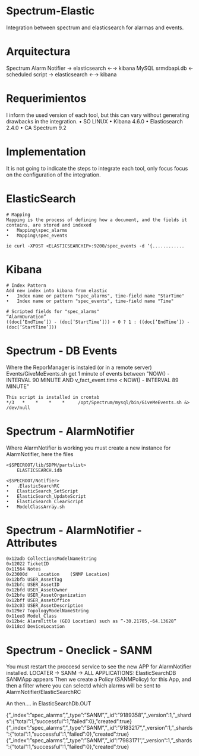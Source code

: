 # Spectrum-Elastic
Integration between spectrum and elasticsearch for alarmas and events.

# Arquitectura
Spectrum Alarm Notifier  → elasticsearch ←→ kibana
MySQL srmdbapi.db ← scheduled script → elasticsearch ←→ kibana

# Requerimientos
I inform the used version of each tool, but this can vary without generating drawbacks in the integration.
•	SO LINUX
•	Kibana 4.6.0
•	Elasticsearch 2.4.0
•	CA Spectrum 9.2

# Implementation
It is not going to indicate the steps to integrate each tool, only focus focus on the configuration of the integration.

# ElasticSearch
	# Mapping 
	Mapping is the process of defining how a document, and the fields it contains, are stored and indexed
	•	Mapping\spec_alarms
	•	Mapping\spec_events

	ie curl -XPOST <ELASTICSEARCHIP>:9200/spec_events -d ‘{............ 

# Kibana
	# Index Pattern
	Add new index into kibana from elastic
	•	Index name or pattern "spec_alarms", time-field name "StarTime"
	•	Index name or pattern "spec_events", time-field name "Time"

	# Scripted fields for "spec_alarms"
	“AlarmDuration” 
	((doc[’EndTime’]) - (doc[’StartTime’])) < 0 ? 1 : ((doc[’EndTime’]) - (doc[’StartTime’])) 

# Spectrum - DB Events
Where the ReporManager is instaled (or in a remote server) 
	Events/GiveMeEvents.sh get 1 minute of events between "NOW() - INTERVAL 90 MINUTE AND v_fact_event.time < NOW() - INTERVAL 89 MINUTE"

	This script is installed in crontab
	*/3   *    *    *    *     /opt/Spectrum/mysql/bin/GiveMeEvents.sh &> /dev/null

# Spectrum - AlarmNotifier
Where AlarmNotifier is working you must create a new instance for AlarmNotifier, here the files

	<$SPECROOT/lib/SDPM/partslist>
		ELASTICSEARCH.idb

	<$SPECROOT/Notifier>
	•	.ElasticSearchRC
	•	ElasticSearch_SetScript
	•	ElasticSearch_UpdateScript
	•	ElasticSearch_ClearScript
	•	ModelClassArray.sh

# Spectrum - AlarmNotifier - Attributes
	0x12adb	CollectionsModelNameString
	0x12022	TicketID
	0x11564	Notes	
	0x23000d	Location	(SNMP Location)
	0x12bfb	USER_AssetTag	
	0x12bfc	USER_AssetID	
	0x12bfd	USER_AssetOwner	
	0x12bfe	USER_AssetOrganization	
	0x12bff	USER_AssetOffice	
	0x12c03	USER_AssetDescription	
	0x129e7	TopologyModelNameString	
	0x11ee8	Model_Class	
	0x12b4c	AlarmTittle (GEO Location) such as ”-30.21705,-64.13628”
	0x118cd	DeviceLocation


# Spectrum - Oneclick - SANM
You must restart the proccesd service to see the new APP for AlarmNotifier installed.
LOCATER → SANM → ALL APPLICATIONS: ElasticSearchDB SANMApp appears
Then we create a Policy (SANMPolicy) for this App, and then a filter where you can selectd which alarms will be sent to AlarmNotifier/ElasticSearchRC



An then.... in ElasticSearchDb.OUT

{”_index”:”spec_alarms”,”_type”:”SANM”,”_id”:”9189358”,”_version”:1,”_shards”:{”total”:1,”successful”:1,”failed”:0},”created”:true}
{”_index”:”spec_alarms”,”_type”:”SANM”,”_id”:”9183217”,”_version”:1,”_shards”:{”total”:1,”successful”:1,”failed”:0},”created”:true}
{”_index”:”spec_alarms”,”_type”:”SANM”,”_id”:”7983171”,”_version”:1,”_shards”:{”total”:1,”successful”:1,”failed”:0},”created”:true}



